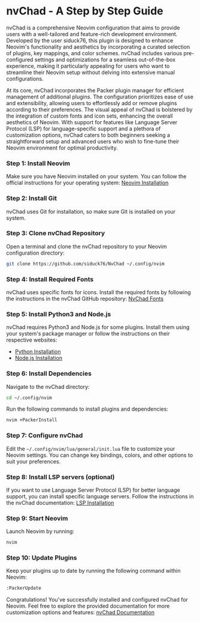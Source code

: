 # nvChad - A Step by Step Guide

nvChad is a comprehensive Neovim configuration that aims to provide users with a well-tailored and feature-rich development environment. Developed by the user siduck76, this plugin is designed to enhance Neovim's functionality and aesthetics by incorporating a curated selection of plugins, key mappings, and color schemes. nvChad includes various pre-configured settings and optimizations for a seamless out-of-the-box experience, making it particularly appealing for users who want to streamline their Neovim setup without delving into extensive manual configurations.

At its core, nvChad incorporates the Packer plugin manager for efficient management of additional plugins. The configuration prioritizes ease of use and extensibility, allowing users to effortlessly add or remove plugins according to their preferences. The visual appeal of nvChad is bolstered by the integration of custom fonts and icon sets, enhancing the overall aesthetics of Neovim. With support for features like Language Server Protocol (LSP) for language-specific support and a plethora of customization options, nvChad caters to both beginners seeking a straightforward setup and advanced users who wish to fine-tune their Neovim environment for optimal productivity.

### Step 1: Install Neovim

Make sure you have Neovim installed on your system. You can follow the official instructions for your operating system: [Neovim Installation](https://neovim.io/download/)

### Step 2: Install Git

nvChad uses Git for installation, so make sure Git is installed on your system.

### Step 3: Clone nvChad Repository

Open a terminal and clone the nvChad repository to your Neovim configuration directory:

```bash
git clone https://github.com/siduck76/NvChad ~/.config/nvim
```

### Step 4: Install Required Fonts

nvChad uses specific fonts for icons. Install the required fonts by following the instructions in the nvChad GitHub repository: [NvChad Fonts](https://github.com/siduck76/NvChad#fonts)

### Step 5: Install Python3 and Node.js

nvChad requires Python3 and Node.js for some plugins. Install them using your system's package manager or follow the instructions on their respective websites:
- [Python Installation](https://www.python.org/downloads/)
- [Node.js Installation](https://nodejs.org/en/download/)

### Step 6: Install Dependencies

Navigate to the nvChad directory:

```bash
cd ~/.config/nvim
```

Run the following commands to install plugins and dependencies:

```bash
nvim +PackerInstall
```

### Step 7: Configure nvChad

Edit the `~/.config/nvim/lua/general/init.lua` file to customize your Neovim settings. You can change key bindings, colors, and other options to suit your preferences.

### Step 8: Install LSP servers (optional)

If you want to use Language Server Protocol (LSP) for better language support, you can install specific language servers. Follow the instructions in the nvChad documentation: [LSP Installation](https://github.com/siduck76/NvChad#language-servers)

### Step 9: Start Neovim

Launch Neovim by running:

```bash
nvim
```

### Step 10: Update Plugins

Keep your plugins up to date by running the following command within Neovim:

```bash
:PackerUpdate
```

Congratulations! You've successfully installed and configured nvChad for Neovim. Feel free to explore the provided documentation for more customization options and features: [nvChad Documentation](https://github.com/siduck76/NvChad)